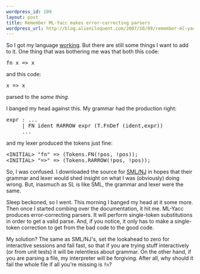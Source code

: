 ```yaml
--- 
wordpress_id: 109
layout: post
title: Remember ML-Yacc makes error-correcting parsers
wordpress_url: http://blog.alieniloquent.com/2007/10/09/remember-ml-yacc-makes-error-correcting-parsers/
---
```

So I got my language <a href="http://blog.alieniloquent.com/2007/10/08/samuels-lambda-and-the-y-combinator/">working</a>.  But there are still some things I want to add to it.  One thing that was bothering me was that both this code:

<pre class="code">fn x =&gt; x</pre>

and this code:

<pre class="code">x =&gt; x</pre>

parsed to the <em>same thing</em>.

I banged my head against this.  My grammar had the production right:

<pre class="code">expr : ...
     | FN ident RARROW expr (T.FnDef (ident,expr))
     ...</pre>

and my lexer produced the tokens just fine:

<pre class="code">&lt;INITIAL&gt; "fn" =&gt; (Tokens.FN(!pos, !pos));
&lt;INITIAL&gt; "=>" =&gt; (Tokens.RARROW(!pos, !pos));</pre>

So, I was confused.  I downloaded the source for <a href="http://smlnj.org">SML/NJ</a> in hopes that their grammar and lexer would shed insight on what I was (obviously) doing wrong.  But, inasmuch as SL is like SML, the grammar and lexer were the same.

Sleep beckoned, so I went.  This morning I banged my head at it some more.  Then once I started combing over the documentation, it hit me.  ML-Yacc produces error-correcting parsers.  It will perform single-token substitutions in order to get a valid parse.  And, if you notice, it only has to make a single-token correction to get from the bad code to the good code.

My solution?  The same as SML/NJ's, set the lookahead to zero for interactive sessions and fail fast, so that if you are trying stuff interactively (or from unit tests) it will be relentless about grammar.  On the other hand, if you are parsing a file, my interpreter will be forgiving.  After all, why should it fail the whole file if all you're missing is <code>fn</code>?
